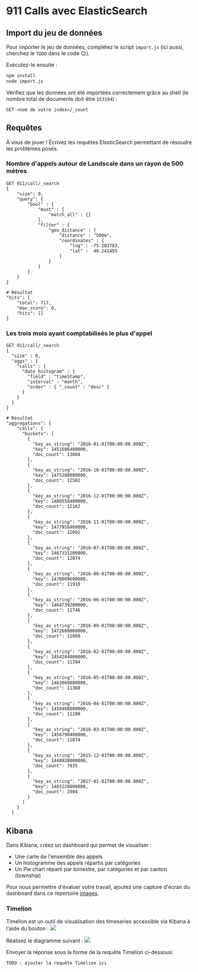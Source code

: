 # 911 Calls avec ElasticSearch

## Import du jeu de données

Pour importer le jeu de données, complétez le script `import.js` (ici aussi, cherchez le `TODO` dans le code :wink:).

Exécutez-le ensuite :

```bash
npm install
node import.js
```

Vérifiez que les données ont été importées correctement grâce au shell (le nombre total de documents doit être `153194`) :

```
GET <nom de votre index>/_count
```

## Requêtes

À vous de jouer ! Écrivez les requêtes ElasticSearch permettant de résoudre les problèmes posés.

### Nombre d'appels autour de Landscale dans un rayon de 500 mètres

```
GET 911/call/_search
{
    "size": 0,
    "query": {
        "bool" : {
            "must" : {
                "match_all" : {}
            },
            "filter" : {
                "geo_distance" : {
                    "distance" : "500m",
                    "coordinates" : {
                        "lng" : -75.283783,
                        "lat" :  40.241493
                    }
                }
            }
        }
    }
}

# Résultat
"hits": {
    "total": 717,
    "max_score": 0,
    "hits": []
}
```

### Les trois mois ayant comptabilisés le plus d'appel

```
GET 911/call/_search
{
  "size" : 0,
  "aggs" : {
    "calls" : {
      "date_histogram" : {
        "field" : "timeStamp",
        "interval" : "month",
        "order" : { "_count" : "desc" }
      }
    }
  }
}

# Résultat
"aggregations": {
    "calls": {
      "buckets": [
        {
          "key_as_string": "2016-01-01T00:00:00.000Z",
          "key": 1451606400000,
          "doc_count": 13084
        },
        {
          "key_as_string": "2016-10-01T00:00:00.000Z",
          "key": 1475280000000,
          "doc_count": 12502
        },
        {
          "key_as_string": "2016-12-01T00:00:00.000Z",
          "key": 1480550400000,
          "doc_count": 12162
        },
        {
          "key_as_string": "2016-11-01T00:00:00.000Z",
          "key": 1477958400000,
          "doc_count": 12092
        },
        {
          "key_as_string": "2016-07-01T00:00:00.000Z",
          "key": 1467331200000,
          "doc_count": 12074
        },
        {
          "key_as_string": "2016-08-01T00:00:00.000Z",
          "key": 1470009600000,
          "doc_count": 11910
        },
        {
          "key_as_string": "2016-06-01T00:00:00.000Z",
          "key": 1464739200000,
          "doc_count": 11746
        },
        {
          "key_as_string": "2016-09-01T00:00:00.000Z",
          "key": 1472688000000,
          "doc_count": 11669
        },
        {
          "key_as_string": "2016-02-01T00:00:00.000Z",
          "key": 1454284800000,
          "doc_count": 11394
        },
        {
          "key_as_string": "2016-05-01T00:00:00.000Z",
          "key": 1462060800000,
          "doc_count": 11368
        },
        {
          "key_as_string": "2016-04-01T00:00:00.000Z",
          "key": 1459468800000,
          "doc_count": 11280
        },
        {
          "key_as_string": "2016-03-01T00:00:00.000Z",
          "key": 1456790400000,
          "doc_count": 11074
        },
        {
          "key_as_string": "2015-12-01T00:00:00.000Z",
          "key": 1448928000000,
          "doc_count": 7935
        },
        {
          "key_as_string": "2017-01-01T00:00:00.000Z",
          "key": 1483228800000,
          "doc_count": 2904
        }
      ]
    }
  }
```


## Kibana

Dans Kibana, créez un dashboard qui permet de visualiser :

* Une carte de l'ensemble des appels
* Un histogramme des appels répartis par catégories
* Un Pie chart réparti par bimestre, par catégories et par canton (township)

Pour nous permettre d'évaluer votre travail, ajoutez une capture d'écran du dashboard dans ce répertoire [images](images).

### Timelion
Timelion est un outil de visualisation des timeseries accessible via Kibana à l'aide du bouton : ![](images/timelion.png)

Réalisez le diagramme suivant :
![](images/timelion-chart.png)

Envoyer la réponse sous la forme de la requête Timelion ci-dessous:  

```
TODO : ajouter la requête Timelion ici
```
